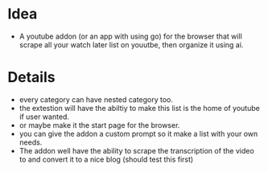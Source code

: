 # Idea 
- A youtube addon (or an app with using go) for the browser that will scrape all your watch later  list on youutbe, then organize it using ai.  
# Details
- every category can have nested category too.
- the extestion will have the abiltiy to make this list is the home of youtube if user wanted. 
- or maybe make it the start page for the browser.
- you can give the addon a custom prompt so it make a list with your own needs.
- The addon well have the ability to scrape the transcription of the video to and convert it to a nice blog (should test this first)

